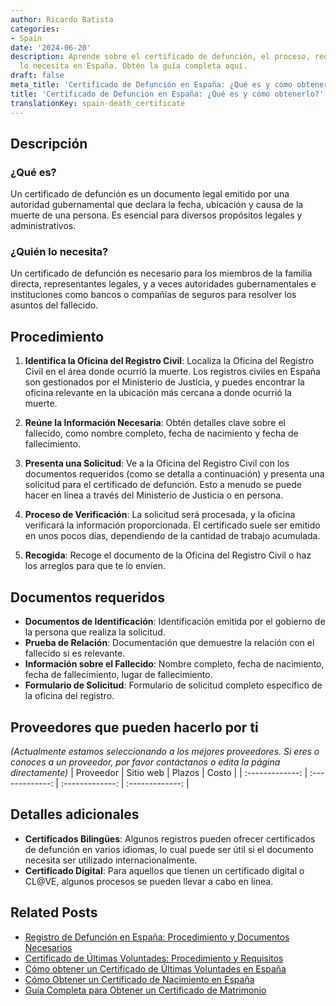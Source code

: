 ```yaml
---
author: Ricardo Batista
categories:
- Spain
date: '2024-06-20'
description: Aprende sobre el certificado de defunción, el proceso, requisitos y quién
  lo necesita en España. Obtén la guía completa aquí.
draft: false
meta_title: 'Certificado de Defunción en España: ¿Qué es y cómo obtenerlo?'
title: 'Certificado de Defunción en España: ¿Qué es y cómo obtenerlo?'
translationKey: spain-death_certificate
---
```



## Descripción
### ¿Qué es?
Un certificado de defunción es un documento legal emitido por una autoridad gubernamental que declara la fecha, ubicación y causa de la muerte de una persona. Es esencial para diversos propósitos legales y administrativos.

### ¿Quién lo necesita?
Un certificado de defunción es necesario para los miembros de la familia directa, representantes legales, y a veces autoridades gubernamentales e instituciones como bancos o compañías de seguros para resolver los asuntos del fallecido.

## Procedimiento
1. **Identifica la Oficina del Registro Civil**: Localiza la Oficina del Registro Civil en el área donde ocurrió la muerte. Los registros civiles en España son gestionados por el Ministerio de Justicia, y puedes encontrar la oficina relevante en la ubicación más cercana a donde ocurrió la muerte.
   
2. **Reúne la Información Necesaria**: Obtén detalles clave sobre el fallecido, como nombre completo, fecha de nacimiento y fecha de fallecimiento.

3. **Presenta una Solicitud**: Ve a la Oficina del Registro Civil con los documentos requeridos (como se detalla a continuación) y presenta una solicitud para el certificado de defunción. Esto a menudo se puede hacer en línea a través del Ministerio de Justicia o en persona.
   
4. **Proceso de Verificación**: La solicitud será procesada, y la oficina verificará la información proporcionada. El certificado suele ser emitido en unos pocos días, dependiendo de la cantidad de trabajo acumulada.
   
5. **Recogida**: Recoge el documento de la Oficina del Registro Civil o haz los arreglos para que te lo envíen.

## Documentos requeridos
- **Documentos de Identificación**: Identificación emitida por el gobierno de la persona que realiza la solicitud.
- **Prueba de Relación**: Documentación que demuestre la relación con el fallecido si es relevante.
- **Información sobre el Fallecido**: Nombre completo, fecha de nacimiento, fecha de fallecimiento, lugar de fallecimiento.
- **Formulario de Solicitud**: Formulario de solicitud completo específico de la oficina del registro.

## Proveedores que pueden hacerlo por ti
_(Actualmente estamos seleccionando a los mejores proveedores. Si eres o conoces a un proveedor, por favor contáctanos o edita la página directamente)_
| Proveedor        |     Sitio web     |     Plazos    |       Costo      |
| :-------------: | :-------------: |  :-------------: | :-------------: |

## Detalles adicionales
- **Certificados Bilingües**: Algunos registros pueden ofrecer certificados de defunción en varios idiomas, lo cual puede ser útil si el documento necesita ser utilizado internacionalmente.
- **Certificado Digital**: Para aquellos que tienen un certificado digital o CL@VE, algunos procesos se pueden llevar a cabo en línea.

## Related Posts

- [Registro de Defunción en España: Procedimiento y Documentos Necesarios](https://tramitit.com/spanish/guides/spain/inscripcion_de_defuncion/)
- [Certificado de Últimas Voluntades: Procedimiento y Requisitos](https://tramitit.com/spanish/guides/spain/certificado_de_actos_de_última_voluntad/)
- [Cómo obtener un Certificado de Últimas Voluntades en España](https://tramitit.com/spanish/guides/spain/obtencion_del_certificado_de_ultimas_voluntades/)
- [Cómo Obtener un Certificado de Nacimiento en España](https://tramitit.com/spanish/guides/spain/certificado_de_nacimiento/)
- [Guía Completa para Obtener un Certificado de Matrimonio](https://tramitit.com/spanish/guides/spain/certificado_de_matrimonio/)